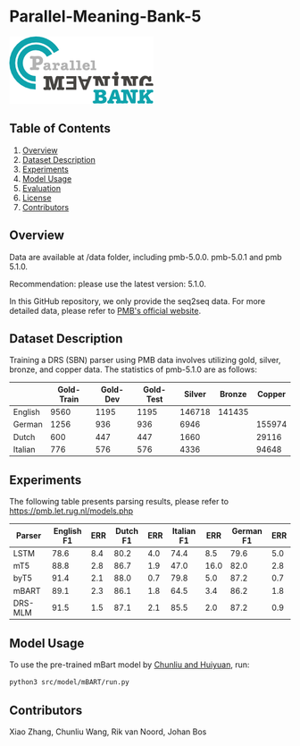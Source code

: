 # Parallel-Meaning-Bank-5

[![Logo](logo.png)](#)

## Table of Contents
1. [Overview](#overview)
2. [Dataset Description](#dataset-description)
3. [Experiments](#experiments)
4. [Model Usage](#model-usage)
5. [Evaluation](#evaluation)
6. [License](#license)
7. [Contributors](#contributors)

## Overview

Data are available at /data folder, including pmb-5.0.0. pmb-5.0.1 and pmb 5.1.0.

Recommendation: please use the latest version: 5.1.0.

In this GitHub repository, we only provide the seq2seq data. For more detailed data, please refer to [PMB's official website](https://pmb.let.rug.nl/releases/).

## Dataset Description
Training a DRS (SBN) parser using PMB data involves utilizing gold, silver, bronze, and copper data. The statistics of pmb-5.1.0 are as follows:

|            | Gold-Train | Gold-Dev | Gold-Test | Silver | Bronze | Copper |
|------------|------------|----------|-----------|--------|--------|--------|
| English    | 9560       | 1195     | 1195      | 146718 | 141435 |        |
| German     | 1256       | 936      | 936       | 6946   |        | 155974 |
| Dutch      | 600        | 447      | 447       | 1660   |        | 29116  |
| Italian    | 776        | 576      | 576       | 4336   |        | 94648  |

## Experiments
The following table presents parsing results, please refer to https://pmb.let.rug.nl/models.php

| Parser   | English F1 | ERR | Dutch F1 | ERR | Italian F1 | ERR | German F1 | ERR |
|----------|------------|-----|----------|-----|------------|-----|-----------|-----|
| LSTM     | 78.6       | 8.4 | 80.2     | 4.0 | 74.4       | 8.5 | 79.6      | 5.0 |
| mT5      | 88.8       | 2.8 | 86.7     | 1.9 | 47.0       | 16.0| 82.0      | 2.8 |
| byT5     | 91.4       | 2.1 | 88.0     | 0.7 | 79.8       | 5.0 | 87.2      | 0.7 |
| mBART    | 89.1       | 2.3 | 86.1     | 1.8 | 64.5       | 3.4 | 86.2      | 1.8 |
| DRS-MLM  | 91.5       | 1.5 | 87.1     | 2.1 | 85.5       | 2.0 | 87.2      | 0.9 |

## Model Usage
To use the pre-trained mBart model by [Chunliu and Huiyuan](https://github.com/wangchunliu/DRS-pretrained-LMM), run:

```bash
python3 src/model/mBART/run.py
```

## Contributors
Xiao Zhang, Chunliu Wang, Rik van Noord, Johan Bos
